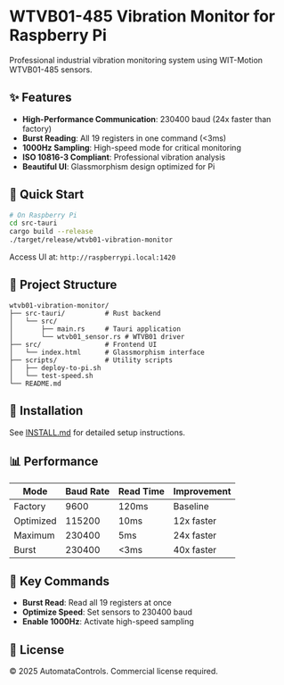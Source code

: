 # WTVB01-485 Vibration Monitor for Raspberry Pi

Professional industrial vibration monitoring system using WIT-Motion WTVB01-485 sensors.

## ✨ Features

- **High-Performance Communication**: 230400 baud (24x faster than factory)
- **Burst Reading**: All 19 registers in one command (<3ms)
- **1000Hz Sampling**: High-speed mode for critical monitoring
- **ISO 10816-3 Compliant**: Professional vibration analysis
- **Beautiful UI**: Glassmorphism design optimized for Pi

## 🚀 Quick Start

```bash
# On Raspberry Pi
cd src-tauri
cargo build --release
./target/release/wtvb01-vibration-monitor
```

Access UI at: `http://raspberrypi.local:1420`

## 📁 Project Structure

```
wtvb01-vibration-monitor/
├── src-tauri/          # Rust backend
│   └── src/
│       ├── main.rs     # Tauri application
│       └── wtvb01_sensor.rs # WTVB01 driver
├── src/                # Frontend UI
│   └── index.html      # Glassmorphism interface
├── scripts/            # Utility scripts
│   ├── deploy-to-pi.sh
│   └── test-speed.sh
└── README.md
```

## 🔧 Installation

See [INSTALL.md](./INSTALL.md) for detailed setup instructions.

## 📊 Performance

| Mode | Baud Rate | Read Time | Improvement |
|------|-----------|-----------|-------------|
| Factory | 9600 | 120ms | Baseline |
| Optimized | 115200 | 10ms | 12x faster |
| Maximum | 230400 | 5ms | 24x faster |
| Burst | 230400 | <3ms | 40x faster |

## 🎯 Key Commands

- **Burst Read**: Read all 19 registers at once
- **Optimize Speed**: Set sensors to 230400 baud
- **Enable 1000Hz**: Activate high-speed sampling

## 📝 License

© 2025 AutomataControls. Commercial license required.